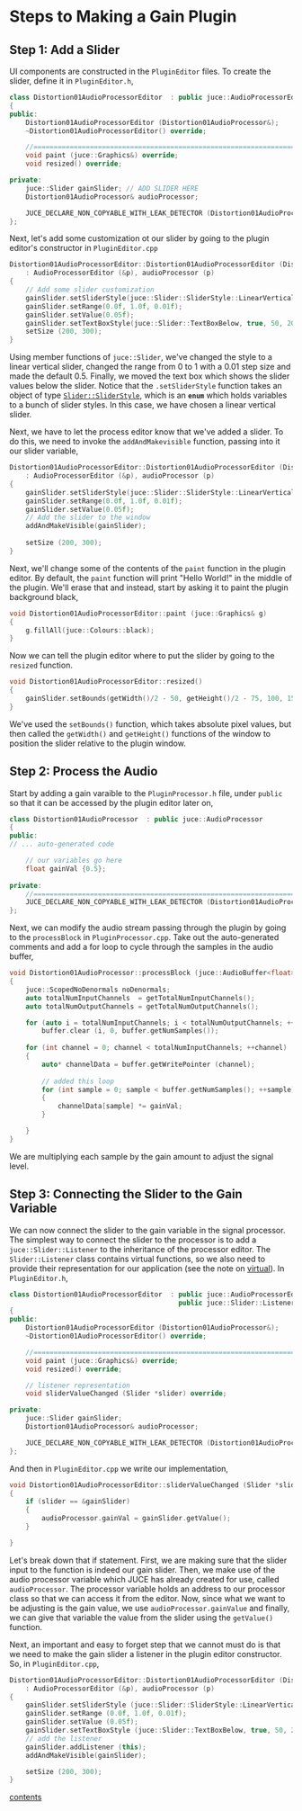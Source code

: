 # Steps to Making a Gain Plugin

## Step 1: Add a Slider

UI components are constructed in the `PluginEditor` files. To create the slider, define it in `PluginEditor.h`,

``` cpp
class Distortion01AudioProcessorEditor  : public juce::AudioProcessorEditor
{
public:
    Distortion01AudioProcessorEditor (Distortion01AudioProcessor&);
    ~Distortion01AudioProcessorEditor() override;

    //==============================================================================
    void paint (juce::Graphics&) override;
    void resized() override;

private:
    juce::Slider gainSlider; // ADD SLIDER HERE
    Distortion01AudioProcessor& audioProcessor;

    JUCE_DECLARE_NON_COPYABLE_WITH_LEAK_DETECTOR (Distortion01AudioProcessorEditor)
};
```

Next, let's add some customization ot our slider by going to the plugin editor's constructor in `PluginEditor.cpp`

```cpp
Distortion01AudioProcessorEditor::Distortion01AudioProcessorEditor (Distortion01AudioProcessor& p)
    : AudioProcessorEditor (&p), audioProcessor (p)
{
    // Add some slider customization
    gainSlider.setSliderStyle(juce::Slider::SliderStyle::LinearVertical);
    gainSlider.setRange(0.0f, 1.0f, 0.01f);
    gainSlider.setValue(0.05f);
    gainSlider.setTextBoxStyle(juce::Slider::TextBoxBelow, true, 50, 20);
    setSize (200, 300);
}
```

Using member functions of `juce::Slider`, we've changed the style to a linear vertical slider, changed the range from 0 to 1 with a 0.01 step size and made the default 0.5. Finally, we moved the text box which shows the slider values below the slider. Notice that the `.setSliderStyle` function takes an object of type [`Slider::SliderStyle`](https://docs.juce.com/master/classSlider.html#af1caee82552143dd9ff0fc9f0cdc0888), which is an **`enum`** which holds variables to a bunch of slider styles. In this case, we have chosen a linear vertical slider.

Next, we have to let the process editor know that we've added a slider. To do this, we need to invoke the  `addAndMakevisible` function, passing into it our slider variable,

```cpp
Distortion01AudioProcessorEditor::Distortion01AudioProcessorEditor (Distortion01AudioProcessor& p)
    : AudioProcessorEditor (&p), audioProcessor (p)
{
    gainSlider.setSliderStyle(juce::Slider::SliderStyle::LinearVertical);
    gainSlider.setRange(0.0f, 1.0f, 0.01f);
    gainSlider.setValue(0.05f);
    // Add the slider to the window
    addAndMakeVisible(gainSlider);
    
    setSize (200, 300);
}
```

Next, we'll change some of the contents of the `paint` function in the plugin editor. By default, the `paint` function will print "Hello World!" in the middle of the plugin. We'll erase that and instead, start by asking it to paint the plugin background black,

```cpp
void Distortion01AudioProcessorEditor::paint (juce::Graphics& g)
{
    g.fillAll(juce::Colours::black);
}
```

Now we can tell the plugin editor where to put the slider by going to the `resized` function.

```cpp
void Distortion01AudioProcessorEditor::resized()
{
    gainSlider.setBounds(getWidth()/2 - 50, getHeight()/2 - 75, 100, 150);
}
```

We've used the `setBounds()` function, which takes absolute pixel values, but then called the `getWidth()` and `getHeight()` functions of the window to position the slider relative to the plugin window.

## Step 2: Process the Audio

Start by adding a gain varaible to the `PluginProcessor.h` file, under `public` so that it can be accessed by the plugin editor later on,

```cpp
class Distortion01AudioProcessor  : public juce::AudioProcessor
{
public:
// ... auto-generated code

    // our variables go here
    float gainVal {0.5};
    
private:
    //==============================================================================
    JUCE_DECLARE_NON_COPYABLE_WITH_LEAK_DETECTOR (Distortion01AudioProcessor)
};
```

Next, we can modify the audio stream passing through the plugin by going to the `processBlock` in `PluginProcessor.cpp`. Take out the auto-generated comments and add a for loop to cycle through the samples in the audio buffer,

```cpp
void Distortion01AudioProcessor::processBlock (juce::AudioBuffer<float>& buffer, juce::MidiBuffer& midiMessages)
{
    juce::ScopedNoDenormals noDenormals;
    auto totalNumInputChannels  = getTotalNumInputChannels();
    auto totalNumOutputChannels = getTotalNumOutputChannels();

    for (auto i = totalNumInputChannels; i < totalNumOutputChannels; ++i)
        buffer.clear (i, 0, buffer.getNumSamples());
    
    for (int channel = 0; channel < totalNumInputChannels; ++channel)
    {
        auto* channelData = buffer.getWritePointer (channel);
        
        // added this loop
        for (int sample = 0; sample < buffer.getNumSamples(); ++sample)
        {
            channelData[sample] *= gainVal;
        }

    }
}
```

We are multiplying each sample by the gain amount to adjust the signal level.

## Step 3: Connecting the Slider to the Gain Variable

We can now connect the slider to the gain variable in the signal processor. The simplest way to connect the slider to the processor is to add a `juce::Slider::Listener` to the inheritance of the processor editor. The `Slider::Listener` class contains virtual functions, so we also need to provide their representation for our application (see the note on [virtual](../C++/Virtual.md)). In `PluginEditor.h`,

```cpp
class Distortion01AudioProcessorEditor  : public juce::AudioProcessorEditor,
                                          public juce::Slider::Listener
{
public:
    Distortion01AudioProcessorEditor (Distortion01AudioProcessor&);
    ~Distortion01AudioProcessorEditor() override;

    //==============================================================================
    void paint (juce::Graphics&) override;
    void resized() override;

    // listener representation
    void sliderValueChanged (Slider *slider) override;

private:
    juce::Slider gainSlider;
    Distortion01AudioProcessor& audioProcessor;

    JUCE_DECLARE_NON_COPYABLE_WITH_LEAK_DETECTOR (Distortion01AudioProcessorEditor)
};
```

And then in `PluginEditor.cpp` we write our implementation,

```cpp
void Distortion01AudioProcessorEditor::sliderValueChanged (Slider *slider)
{
    if (slider == &gainSlider)
    {
        audioProcessor.gainVal = gainSlider.getValue();
    }

}
```

Let's break down that if statement. First, we are making sure that the slider input to the function is indeed our gain slider. Then, we make use of the audio processor variable which JUCE has already created for use, called `audioProcessor`. The processor variable holds an address to our processor class so that we can access it from the editor. Now, since what we want to be adjusting is the gain value, we use `audioProcessor.gainValue` and finally, we can give that variable the value from the slider using the `getValue()` function.

Next, an important and easy to forget step that we cannot must do is that we need to make the gain slider a listener in the plugin editor constructor. So, in `PluginEditor.cpp`,

```cpp
Distortion01AudioProcessorEditor::Distortion01AudioProcessorEditor (Distortion01AudioProcessor& p)
    : AudioProcessorEditor (&p), audioProcessor (p)
{
    gainSlider.setSliderStyle (juce::Slider::SliderStyle::LinearVertical);
    gainSlider.setRange (0.0f, 1.0f, 0.01f);
    gainSlider.setValue (0.05f);
    gainSlider.setTextBoxStyle (juce::Slider::TextBoxBelow, true, 50, 20);
    // add the listener
    gainSlider.addListener (this);
    addAndMakeVisible(gainSlider);

    setSize (200, 300);
}
```

[contents](_main_JUCE_notes.md)
